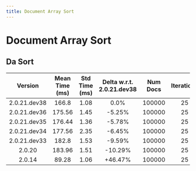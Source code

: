 ```yaml
---
title: Document Array Sort
---
```

# Document Array Sort

## Da Sort

| Version | Mean Time (ms) | Std Time (ms) | Delta w.r.t. 2.0.21.dev38 | Num Docs | Iterations |
| :---: | :---: | :---: | :---: | :---: | :---: |
| 2.0.21.dev38 | 166.8 | 1.08 | 0.0% | 100000 | 25 |
| 2.0.21.dev36 | 175.56 | 1.45 | -5.25% | 100000 | 25 |
| 2.0.21.dev35 | 176.44 | 1.36 | -5.78% | 100000 | 25 |
| 2.0.21.dev34 | 177.56 | 2.35 | -6.45% | 100000 | 25 |
| 2.0.21.dev33 | 182.8 | 1.53 | -9.59% | 100000 | 25 |
| 2.0.20 | 183.96 | 1.51 | -10.29% | 100000 | 25 |
| 2.0.14 | 89.28 | 1.06 | +46.47% | 100000 | 25 |

